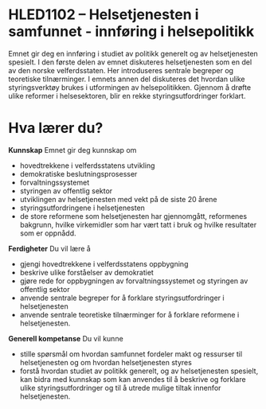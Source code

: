 # HLED1102 – Helsetjenesten i samfunnet - innføring i helsepolitikk
Emnet gir deg en innføring i studiet av politikk generelt og av helsetjenesten spesielt. I den første delen av emnet diskuteres helsetjenesten som en del av den norske velferdsstaten. Her introduseres sentrale begreper og teoretiske tilnærminger. I emnets annen del diskuteres det hvordan ulike styringsverktøy brukes i utformingen av helsepolitikken. Gjennom å drøfte ulike reformer i helsesektoren, blir en rekke styringsutfordringer forklart.

# Hva lærer du?
**Kunnskap**
Emnet gir deg kunnskap om
* hovedtrekkene i velferdsstatens utvikling
* demokratiske beslutningsprosesser
* forvaltningssystemet
* styringen av offentlig sektor
* utviklingen av helsetjenesten med vekt på de siste 20 årene
* styringsutfordringene i helsetjenesten
* de store reformene som helsetjenesten har gjennomgått, reformenes bakgrunn, hvilke virkemidler som har vært tatt i bruk og hvilke resultater som er oppnådd.

**Ferdigheter**
Du vil lære å
* gjengi hovedtrekkene i velferdsstatens oppbygning
* beskrive ulike forståelser av demokratiet
* gjøre rede for oppbygningen av forvaltningssystemet og styringen av offentlig sektor
* anvende sentrale begreper for å forklare styringsutfordringer i helsetjenesten
* anvende sentrale teoretiske tilnærminger for å forklare reformene i helsetjenesten.

**Generell kompetanse**
Du vil kunne
* stille spørsmål om hvordan samfunnet fordeler makt og ressurser til helsetjenesten og om hvordan helsetjenesten styres
* forstå hvordan studiet av politikk generelt, og av helsetjenesten spesielt, kan bidra med kunnskap som kan anvendes til å beskrive og forklare ulike styringsutfordringer og til å utrede mulige tiltak innenfor helsetjenesten.
